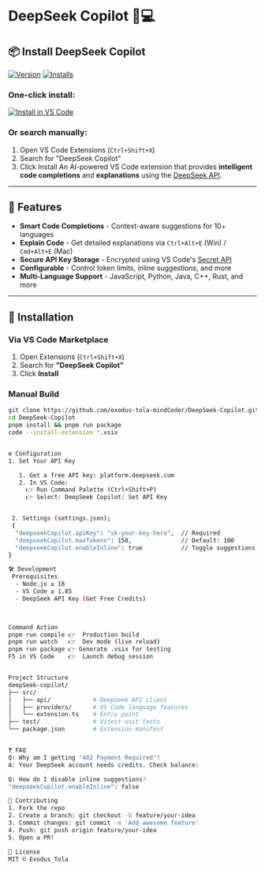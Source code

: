# DeepSeek Copilot 🤖💻  
## 📦 Install DeepSeek Copilot

[![Version](https://img.shields.io/visual-studio-marketplace/v/exodus-tola.deepseek-copilot?color=blue)](https://marketplace.visualstudio.com/items?itemName=exodus-tola.deepseek-copilot)
[![Installs](https://img.shields.io/visual-studio-marketplace/i/exodus-tola.deepseek-copilot?color=success)](https://marketplace.visualstudio.com/items?itemName=exodus-tola.deepseek-copilot)

### One-click install:
[![Install in VS Code](https://img.shields.io/badge/-Install%20Now-007ACC?logo=visual-studio-code)](vscode:extension/exodus-tola.deepseek-copilot)

### Or search manually:
1. Open VS Code Extensions (`Ctrl+Shift+X`)
2. Search for "DeepSeek Copilot"
3. Click Install
An AI-powered VS Code extension that provides **intelligent code completions** and **explanations** using the [DeepSeek API](https://platform.deepseek.com).  

---

## 🚀 Features  
- **Smart Code Completions** - Context-aware suggestions for 10+ languages  
- **Explain Code** - Get detailed explanations via `Ctrl+Alt+E` (Win) / `Cmd+Alt+E` (Mac)  
- **Secure API Key Storage** - Encrypted using VS Code's [Secret API](https://code.visualstudio.com/api/references/vscode-api#SecretStorage)  
- **Configurable** - Control token limits, inline suggestions, and more  
- **Multi-Language Support** - JavaScript, Python, Java, C++, Rust, and more  

---

## 🔧 Installation  
### **Via VS Code Marketplace**  
1. Open Extensions (`Ctrl+Shift+X`)  
2. Search for **"DeepSeek Copilot"**  
3. Click **Install**  

### **Manual Build**  
```bash
git clone https://github.com/exodus-tola-mindCoder/DeepSeek-Copilot.git
cd DeepSeek-Copilot
pnpm install && pnpm run package
code --install-extension *.vsix


⚙️ Configuration
1. Set Your API Key

   1. Get a free API key: platform.deepseek.com
   2. In VS Code:
     👉 Run Command Palette (Ctrl+Shift+P)
     👉 Select: DeepSeek Copilot: Set API Key


 2. Settings (settings.json);
 {
  "deepseekCopilot.apiKey": "sk-your-key-here",  // Required
  "deepseekCopilot.maxTokens": 150,              // Default: 100
  "deepseekCopilot.enableInline": true           // Toggle suggestions
}

🛠️ Development
 Prerequisites
  - Node.js ≥ 18
  - VS Code ≥ 1.85
  - DeepSeek API Key (Get Free Credits)


  
Command	Action
pnpm run compile 👉	Production build
pnpm run watch   👉	Dev mode (live reload)
pnpm run package 👉 Generate .vsix for testing
F5 in VS Code    👉	Launch debug session


Project Structure
deepSeek-copilot/
├── src/
│   ├── api/            # DeepSeek API client
│   ├── providers/      # VS Code language features
│   └── extension.ts    # Entry point
├── test/               # Vitest unit tests
└── package.json        # Extension manifest


❓ FAQ
Q: Why am I getting "402 Payment Required"?
A: Your DeepSeek account needs credits. Check balance:

Q: How do I disable inline suggestions?
"deepseekCopilot.enableInline": false

🤝 Contributing
1. Fork the repo
2. Create a branch: git checkout -b feature/your-idea
3. Commit changes: git commit -m 'Add awesome feature'
4. Push: git push origin feature/your-idea
5. Open a PR!

📜 License
MIT © Exodus_Tola